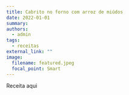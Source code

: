 ```yaml
---
title: Cabrito no forno com arroz de miúdos
date: 2022-01-01
summary:
authors:
  - admin
tags:
  - receitas
external_link: ""
image:
  filename: featured.jpeg
  focal_point: Smart
---
```

Receita aqui